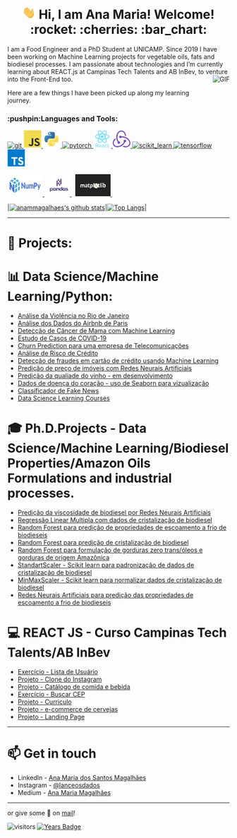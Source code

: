 <!-- ![](https://camo.githubusercontent.com/5ff9182d12e799168a3bb67b88df7388ae08ede3/68747470733a2f2f6d69726f2e6d656469756d2e636f6d2f6d61782f3837352f312a7164415731546a434e353768316c6275757a766368672e676966 "Link to gif")
-->
<h1 align="center"><img src="https://raw.githubusercontent.com/ABSphreak/ABSphreak/master/gifs/Hi.gif" width="30px"> Hi, I am Ana Maria! Welcome! :rocket: :cherries: :bar_chart:</h1>
<align="center">I am a Food Engineer and a PhD Student at UNICAMP. Since 2019 I have been working on Machine Learning projects for vegetable oils, fats and biodiesel processes. I am passionate about technologies and I’m currently learning about REACT.js at Campinas Tech Talents and AB InBev, to venture into the Front-End too. 

<img align="right" height="270px" alt="GIF" src="https://camo.githubusercontent.com/5ff9182d12e799168a3bb67b88df7388ae08ede3/68747470733a2f2f6d69726f2e6d656469756d2e636f6d2f6d61782f3837352f312a7164415731546a434e353768316c6275757a766368672e676966" /> 

Here are a few things I have been picked up along my learning journey.

<h3 align="left"> :pushpin:Languages and Tools:</h3>
<p align="left"> <a href="https://git-scm.com/" target="_blank"> <img src="https://www.vectorlogo.zone/logos/git-scm/git-scm-icon.svg" alt="git" width="40" height="40"/> </a> <a href="https://developer.mozilla.org/en-US/docs/Web/JavaScript" target="_blank"> <img src="https://raw.githubusercontent.com/devicons/devicon/master/icons/javascript/javascript-original.svg" alt="javascript" width="40" height="40"/> </a> <a href="https://www.python.org" target="_blank"> <img src="https://raw.githubusercontent.com/devicons/devicon/master/icons/python/python-original.svg" alt="python" width="40" height="40"/> </a> <a href="https://pytorch.org/" target="_blank"> <img src="https://www.vectorlogo.zone/logos/pytorch/pytorch-icon.svg" alt="pytorch" width="40" height="40"/> </a> <a href="https://reactjs.org/" target="_blank"> <img src="https://raw.githubusercontent.com/devicons/devicon/master/icons/react/react-original-wordmark.svg" alt="react" width="40" height="40"/> </a> <a href="https://redux.js.org" target="_blank"> <img src="https://raw.githubusercontent.com/devicons/devicon/master/icons/redux/redux-original.svg" alt="redux" width="40" height="40"/> </a> <a href="https://scikit-learn.org/" target="_blank"> <img src="https://upload.wikimedia.org/wikipedia/commons/0/05/Scikit_learn_logo_small.svg" alt="scikit_learn" width="40" height="40"/> </a> <a href="https://www.tensorflow.org" target="_blank"> <img src="https://www.vectorlogo.zone/logos/tensorflow/tensorflow-icon.svg" alt="tensorflow" width="40" height="40"/> </a> <a href="https://www.typescriptlang.org/" target="_blank"> <img src="https://raw.githubusercontent.com/devicons/devicon/master/icons/typescript/typescript-original.svg" alt="typescript" width="40" height="40"/> </a> </p> <a href="https://numpy.org/doc/" target="_blank"> <img src="images/numpy.png" alt="numpy" width="80" height="50" title="Numpy"/> </a>&nbsp;
<a href="https://pandas.pydata.org/docs/" target="_blank"> <img src="images/pandas.png" alt="pandas" width="50" height="50" title="Pandas"/> </a>&nbsp;
<a href="https://matplotlib.org/3.3.3/contents.html" target="_blank"> <img src="images/mat.png" alt="Matplotlib" width="80" height="50" title="Matplotlib"/>&nbsp;</a></p>  

|[![anammagalhaes's github stats](https://github-readme-stats.vercel.app/api?username=anammagalhaes&count_private=true&show_icons=true&theme=tokyonight)](https://github.com/anammagalhaes/github-readme-stats)|[![Top Langs](https://github-readme-stats.vercel.app/api/top-langs/?username=anammagalhaes&hide=Rich%20Text%20Format,scheme,javascript,vim%20script&langs_count=10&&exclude_repo=blueprintcode-scalatra-wip-temp-example-2018-02-01,blueprintcode-react-wip-temp-example-2018-02-01,javascript-playground-wip-temp-examples&layout=compact&theme=tokyonight)](https://github.com/anammagalhaes/github-readme-stats)|

___

# :rocket: Projects: 

# :bar_chart: Data Science/Machine Learning/Python: 
* [Análise da Violência no Rio de Janeiro](https://github.com/anammagalhaes/Analise_dos_dados_de_violencia_no_Rio_de_Janeiro)
* [Análise dos Dados do Airbnb de Paris](https://github.com/anammagalhaes/Analise_dos_dados_do_Airbnb_de_Paris)
* [Detecção de Câncer de Mama com Machine Learning](https://github.com/anammagalhaes/Detec-o_cancer_mama_Machine_Learning)
* [Estudo de Casos de COVID-19](https://github.com/anammagalhaes/Estudo_de_casos_COVID19)
* [Churn Prediction para uma empresa de Telecomunicações](https://github.com/anammagalhaes/Churn_Prediction_empresa_de_telecomunicacoes)
* [Análise de Risco de Crédito](https://github.com/anammagalhaes/An-lise_de_Risco_de_Credito)
* [Detecção de fraudes em cartão de crédito usando Machine Learning](https://github.com/anammagalhaes/Deteccao_de_fraudes_em_cartao_de_credito_usando_Machine_Learning)
* [Predição de preço de imóveis com Redes Neurais Artificiais](https://github.com/anammagalhaes/Prevendo-pre-os-de-imoveis-com-Redes-Neurais/blob/main/Prevendo_pre%C3%A7os_de_im%C3%B3veis_com_RNA.ipynb)
* [Predição da qualiade do vinho - em desenvolvimento](https://github.com/anammagalhaes/Predicao-da-qualidade-de-vinho-)
* [Dados de doença do coração - uso de Seaborn para vizualização](https://github.com/anammagalhaes/Dados-de-doen-a-cora-o---uso-de-Seaborn)
* [Classificador de Fake News](https://github.com/anammagalhaes/Classificador-de-Fake-News)
* [Data Science Learning Courses](https://github.com/anammagalhaes/Data_Science_Learning_Courses)

# 🎓 Ph.D.Projects - Data Science/Machine Learning/Biodiesel Properties/Amazon Oils Formulations and industrial processes. 
* [Predição da viscosidade de biodiesel por Redes Neurais Artificiais](https://github.com/anammagalhaes/Predicao_de_viscosidade_de_biodiesel_Redes_Neurais_Artificiais)
* [Regressão Linear Multipla com dados de cristalização de biodiesel](https://github.com/anammagalhaes/Regressao_Linear_Multipla_cristalizacao_biodiesel)
* [Random Forest para predição de propriedades de escoamento a frio de biodieseis](https://github.com/anammagalhaes/Random-Forest-para-predi-o-de-propriedades-de-escoamento-a-frio-de-biodiesel)
* [Random Forest para predição de cristalização de biodiesel](https://github.com/anammagalhaes/Random-Forest-para-predi-o-da-cristaliza-o-de-biodiesel)
* [Random Forest para formulação de gorduras zero trans/óleos e gorduras de origem Amazônica](https://github.com/anammagalhaes/Random-Forest-para-formulacao-de-gorduras-zero-trans)
* [StandartScaler - Scikit learn para padronização de dados de cristalização de biodiesel](https://github.com/anammagalhaes/StandartScaler-Scikit-learn--para-padronizar-dados-de-cristaliza-o-de-biodiesel-)
* [MinMaxScaler - Scikit learn para normalizar dados de cristalização de biodiesel](https://github.com/anammagalhaes/MinMaxScaler-Scikit-learn--para-normalizar-dados-de-cristaliza-o-de-biodiesel)
* [Redes Neurais Artificiais para predição das propriedades de escoamento a frio de biodieseis](https://github.com/anammagalhaes/Redes-Neurais-Artificiais-para-predi-o-das-propriedades-de-escoamento-a-frio-de-biodiesel-)


# 💻 REACT JS - Curso Campinas Tech Talents/AB InBev
* [Exercício - Lista de Usuário](https://github.com/anammagalhaes/Ex_ListadeUsuario_CampinasTechTalents)
* [Projeto - Clone do Instagram](https://github.com/anammagalhaes/Projeto_ClonedoInstagram_CampinasTechTalents)
* [Projeto - Catálogo de comida e bebida](https://github.com/anammagalhaes/Projeto_CatalogoFoodBeer_CampinasTechTalents)
* [Exercício - Buscar CEP](https://github.com/anammagalhaes/Ex_BuscaCEP_CampinasTechTalents)
* [Projeto - Curriculo](https://curriculo-anamaria-one.vercel.app/curriculo-anamaria-anammagalhaes.vercel.app)
* [Projeto - e-commerce de cervejas](https://github.com/anammagalhaes/Projeto---e-commerce-de-cervejas-em-desenvolvimento-)
* [Projeto - Landing Page](https://github.com/anammagalhaes/Projeto---Landing-Page-)

___
 
 # 📫 Get in touch
- LinkedIn - [Ana Maria dos Santos Magalhães](https://in.linkedin.com/in/ana-maria-magalhaes)
- Instagram - [@lanceosdados](https://www.instagram.com/lanceosdados/)
- Medium - [Ana Maria Magalhães](https://medium.com/@anamariaeal)

___

 or give some :love_letter: on [mail](mailto:anamariaeal@gmail.com)!
 
![visitors](https://visitor-badge.glitch.me/badge?page_id=anammagalhaes/anammagalhaes)
[![Years Badge](https://badges.pufler.dev/years/anammagalhaes)](https://badges.pufler.dev)


 
